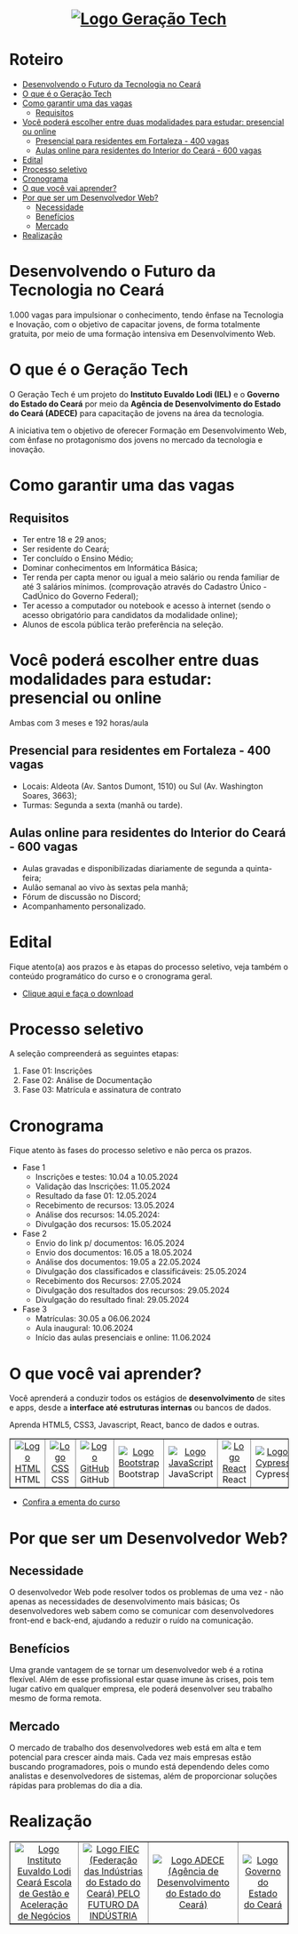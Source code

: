 <h1 align="center">
  <a href="https://geracaotech.iel-ce.org.br">
    <img src="./.github/logo-geracao-tech.png" alt="Logo Geração Tech" />
  </a>
</h1>

# Roteiro

<ul>
  <li>
    <a href="#desenvolvendo-o-futuro-da-tecnologia-no-ceará">
      Desenvolvendo o Futuro da Tecnologia no Ceará
    </a>
  </li>
  <li>
    <a href="#o-que-e-o-geracao-tech">
      O que é o Geração Tech
    </a>
  </li>
  <li>
    <a href="#como-garantir-uma-das-vagas">
      Como garantir uma das vagas
    </a>
    <ul>
      <li>
        <a href="#requisitos">
          Requisitos
        </a>
      </li>
    </ul>
  </li>
  <li>
    <a href="#voce-podera-escolher-entre-duas-modalidades-para-estudar-presencial-online">
      Você poderá escolher entre duas modalidades para estudar: presencial ou online
    </a>
    <ul>
      <li>
        <a href="#presencial-para-residentes-em-fortaleza">
          Presencial para residentes em Fortaleza - 400 vagas
        </a>
      </li>
      <li>
        <a href="#aulas-online-para-residentes-do-interior-do-ceara-600-vagas">
          Aulas online para residentes do Interior do Ceará - 600 vagas
        </a>
      </li>
    </ul>
  </li>
  <li>
    <a href="#edital">
      Edital
    </a>
  </li>
  <li>
    <a href="#processo-seletivo">
      Processo seletivo
    </a>
  </li>
  <li>
    <a href="#cronograma">
      Cronograma
    </a>
  </li>
  <li>
    <a href="#o-que-voce-vai-aprender">
      O que você vai aprender?
    </a>
  </li>
  <li>
    <a href="#por-que-ser-um-desenvolvedor-web">
      Por que ser um Desenvolvedor Web?
    </a>
    <ul>
      <li>
        <a href="#necessidade">
          Necessidade
        </a>
      </li>
      <li>
        <a href="#benefícios">
          Benefícios
        </a>
      </li>
      <li>
        <a href="#mercado">
          Mercado
        </a>
      </li>
    </ul>
  </li>
  <li>
    <a href="#realização">
      Realização
    </a>
  </li>
</ul>

# Desenvolvendo o Futuro da Tecnologia no Ceará

1.000 vagas para impulsionar o conhecimento, tendo ênfase na Tecnologia e Inovação, com o objetivo de capacitar jovens, de forma totalmente gratuita, por meio de uma formação intensiva em Desenvolvimento Web.

# O que é o Geração Tech

O Geração Tech é um projeto do **Instituto Euvaldo Lodi (IEL)** e o **Governo do Estado do Ceará** por meio da **Agência de Desenvolvimento do Estado do Ceará (ADECE)** para capacitação de jovens na área da tecnologia.

A iniciativa tem o objetivo de oferecer Formação em Desenvolvimento Web, com ênfase no protagonismo dos jovens no mercado da tecnologia e inovação.

# Como garantir uma das vagas

## Requisitos

- Ter entre 18 e 29 anos;
- Ser residente do Ceará;
- Ter concluído o Ensino Médio;
- Dominar conhecimentos em Informática Básica;
- Ter renda per capta menor ou igual a meio salário ou renda familiar de até 3 salários mínimos. (comprovação através do Cadastro Único - CadÚnico do Governo Federal);
- Ter acesso a computador ou notebook e acesso à internet (sendo o acesso obrigatório para candidatos da modalidade online);
- Alunos de escola pública terão preferência na seleção.

# Você poderá escolher entre duas modalidades para estudar: presencial ou online

Ambas com 3 meses e 192 horas/aula

## Presencial para residentes em Fortaleza - 400 vagas

- Locais: Aldeota (Av. Santos Dumont, 1510) ou Sul (Av. Washington Soares, 3663);
- Turmas: Segunda a sexta (manhã ou tarde).

## Aulas online para residentes do Interior do Ceará - 600 vagas

- Aulas gravadas e disponibilizadas diariamente de segunda a quinta-feira;
- Aulão semanal ao vivo às sextas pela manhã;
- Fórum de discussão no Discord;
- Acompanhamento personalizado.

# Edital

Fique atento(a) aos prazos e às etapas do processo seletivo, veja também o conteúdo programático do curso e o cronograma geral.

- [Clique aqui e faça o download](https://geracaotech.iel-ce.org.br/edital-geracao-tech.pdf)

# Processo seletivo

A seleção compreenderá as seguintes etapas:

1. Fase 01: Inscrições
2. Fase 02: Análise de Documentação
3. Fase 03: Matrícula e assinatura de contrato

# Cronograma

Fique atento às fases do processo seletivo e não perca os prazos.

- Fase 1
  - Inscrições e testes: 10.04 a 10.05.2024
  - Validação das Inscrições: 11.05.2024
  - Resultado da fase 01: 12.05.2024
  - Recebimento de recursos: 13.05.2024
  - Análise dos recursos: 14.05.2024:
  - Divulgação dos recursos: 15.05.2024
- Fase 2
  - Envio do link p/ documentos: 16.05.2024
  - Envio dos documentos: 16.05 a 18.05.2024
  - Análise dos documentos: 19.05 a 22.05.2024
  - Divulgação dos classificados e classificáveis: 25.05.2024
  - Recebimento dos Recursos: 27.05.2024
  - Divulgação dos resultados dos recursos: 29.05.2024
  - Divulgação do resultado final: 29.05.2024
- Fase 3
  - Matrículas: 30.05 a 06.06.2024
  - Aula inaugural: 10.06.2024
  - Início das aulas presenciais e online: 11.06.2024

# O que você vai aprender?

Você aprenderá a conduzir todos os estágios de **desenvolvimento** de sites e apps, desde a **interface até estruturas internas** ou bancos de dados.

Aprenda HTML5, CSS3, Javascript, React, banco de dados e outras.

<table border="1">
  <tr align="center">
    <td>
      <a href="https://developer.mozilla.org/pt-BR/docs/Web/HTML">
        <img src="https://skillicons.dev/icons?i=html" alt="Logo HTML" />
      </a>
      <br>
      HTML
    </td>
    <td>
      <a href="https://developer.mozilla.org/pt-BR/docs/Web/CSS">
        <img src="https://skillicons.dev/icons?i=css" alt="Logo CSS" />
      </a>
      <br>
      CSS
    </td>
    <td>
      <a href="https://github.com">
        <img src="https://skillicons.dev/icons?i=github" alt="Logo GitHub" />
      </a>
      <br>
      GitHub
    </td>
    <td>
      <a href="https://getbootstrap.com">
        <img src="https://skillicons.dev/icons?i=bootstrap" alt="Logo Bootstrap" />
      </a>
      <br>
      Bootstrap
    </td>
    <td>
      <a href="https://developer.mozilla.org/pt-BR/docs/Web/JavaScript">
        <img src="https://skillicons.dev/icons?i=js" alt="Logo JavaScript" />
      </a>
      <br>
      JavaScript
    </td>
    <td>
      <a href="https://react.dev">
        <img src="https://skillicons.dev/icons?i=react" alt="Logo React" />
      </a>
      <br>
      React
    </td>
    <td>
      <a href="https://www.cypress.io">
        <img src="https://skillicons.dev/icons?i=cypress&theme=light" alt="Logo Cypress" />
      </a>
      <br>
      Cypress
    </td>
    <td>
      <a href="https://www.mysql.com">
        <img src="https://skillicons.dev/icons?i=mysql" alt="Logo MySQL" />
      </a>
      <br>
      MySQL
    </td>
    <td>
      <a href="https://nodejs.org/en">
        <img src="https://skillicons.dev/icons?i=nodejs" alt="Logo Node.js" />
      </a>
      <br>
      Node.js
    </td>
  </tr>
</table>

- [Confira a ementa do curso](https://geracaotech.iel-ce.org.br/ementa-geracao-tech.pdf)

# Por que ser um Desenvolvedor Web?

## Necessidade

O desenvolvedor Web pode resolver todos os problemas de uma vez - não apenas as necessidades de desenvolvimento mais básicas; Os desenvolvedores web sabem como se comunicar com desenvolvedores front-end e back-end, ajudando a reduzir o ruído na comunicação.

## Benefícios

Uma grande vantagem de se tornar um desenvolvedor web é a rotina flexível. Além de esse profissional estar quase imune às crises, pois tem lugar cativo em qualquer empresa, ele poderá desenvolver seu trabalho mesmo de forma remota.

## Mercado

O mercado de trabalho dos desenvolvedores web está em alta e tem potencial para crescer ainda mais. Cada vez mais empresas estão buscando programadores, pois o mundo está dependendo deles como analistas e desenvolvedores de sistemas, além de proporcionar soluções rápidas para problemas do dia a dia.

# Realização

<table border="1">
  <tr align="center">
    <td>
      <a href="https://iel-ce.org.br">
        <img src="./.github/logo-iel.png" alt="Logo Instituto Euvaldo Lodi Ceará Escola de Gestão e Aceleração de Negócios" />
      </a>
    </td>
    <td>
      <a href="https://www1.sfiec.org.br">
        <img src="./.github/logo-fiec.png" alt="Logo FIEC (Federação das Indústrias do Estado do Ceará) PELO FUTURO DA INDÚSTRIA" />
      </a>
    </td>
    <td>
      <a href="https://www.adece.ce.gov.br">
        <img src="./.github/logo-adece.png" alt="Logo ADECE (Agência de Desenvolvimento do Estado do Ceará)" />
      </a>
    </td>
    <td>
      <a href="https://www.ceara.gov.br">
        <img src="./.github/logo-governo.png" alt="Logo Governo do Estado do Ceará" />
      </a>
    </td>
  </tr>
</table>
